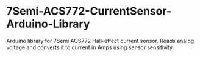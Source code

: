 # 7Semi-ACS772-CurrentSensor-Arduino-Library
Arduino library for 7Semi ACS772 Hall-effect current sensor. Reads analog voltage and converts it to current in Amps using sensor sensitivity.
